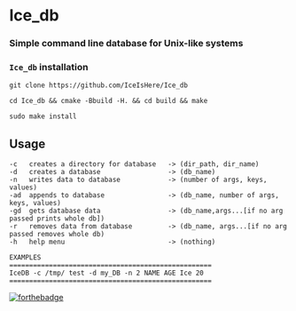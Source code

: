 # Ice_db                       

### Simple command line database for Unix-like systems
### `Ice_db` installation
```
git clone https://github.com/IceIsHere/Ice_db
```
```
cd Ice_db && cmake -Bbuild -H. && cd build && make 
```
```
sudo make install
```
## Usage
```
-c   creates a directory for database   -> (dir_path, dir_name)
-d   creates a database                 -> (db_name)
-n   writes data to database            -> (number of args, keys, values)
-ad  appends to database                -> (db_name, number of args, keys, values)
-gd  gets database data                 -> (db_name,args...[if no arg passed prints whole db])
-r   removes data from database         -> (db_name, args...[if no arg passed removes whole db)
-h   help menu                          -> (nothing)

EXAMPLES 
===================================================
IceDB -c /tmp/ test -d my_DB -n 2 NAME AGE Ice 20 
===================================================
```


 [![forthebadge](https://forthebadge.com/images/badges/made-with-c-plus-plus.svg)](https://forthebadge.com)
